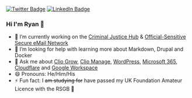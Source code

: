 [![Twitter Badge](https://img.shields.io/badge/Twitter-Profile-informational?style=flat&logo=twitter&logoColor=white&color=1CA2F1)](https://twitter.com/Ryan4Reform)
[![LinkedIn Badge](https://img.shields.io/badge/LinkedIn-Profile-informational?style=flat&logo=linkedin&logoColor=white&color=0D76A8)](https://www.linkedin.com/in/rspjarvis/)


### Hi I'm Ryan 👋
- 🔭 I’m currently working on the [Criminal Justice Hub](https://www.criminaljusticehub.org.uk) & [Official-Sensitive Secure eMail Network](https://www.github.com/official-sensitive)
- 🤔 I’m looking for help with learning more about Markdown, Drupal and Docker
- 💬 Ask me about [Clio Grow](https://www.clio.com/uk/grow/), [Clio Manage](https://www.clio.com/uk/manage/), [WordPress](https://wordpress.org/), [Microsoft 365](https://www.microsoft.com/en-gb/microsoft-365/business/), [Cloudflare](https://www.cloudflare.com/en-gb/) and [Google Workspace](https://workspace.google.com/intl/en_uk/)
- 😄 Pronouns: He/Him/His
- ⚡ Fun fact: I ~~am studying for~~ have passed my UK Foundation Amateur Licence with the RSGB 🎉
